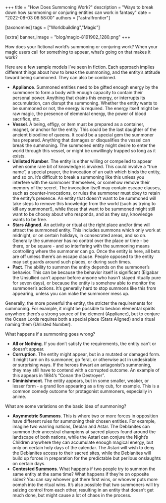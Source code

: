 +++
title = "How Does Summoning Work?"
description = "Ways to break down how summoning or conjuring entities can work in fantasy"
date = "2022-08-03 08:58:00"
authors = ["astralfrontier"]

[taxonomies]
tags = ["Worldbuilding","Magic"]

[extra]
banner_image = "blog/magic-8191902_1280.png"
+++

How does your fictional world’s summoning or conjuring work? When your magic users call for something to appear, what’s going on that makes it work?

Here are a few sample models I’ve seen in fiction. Each approach implies different things about how to break the summoning, and the entity’s attitude toward being summoned. They can also be combined.

<!-- more -->

- **Appliance**. Summoned entities need to be gifted enough energy by the summoner to form a body with enough capacity to contain their personal power. Anything that drains this energy, or interrupts its accumulation, can disrupt the summoning. Whether the entity wants to be summoned or not, the energy is required. The energy itself might be raw magic, the presence of elemental energy, the power of blood sacrifice, etc.
- **Vessel**. A being, effigy, or item must be prepared as a container, magnet, or anchor for the entity. This could be the last daughter of the ancient bloodline of queens. It could be a special gem the summoner has prepared. Anything that damages or disqualifies the vessel can break the summoning. The summoned entity might desire to enter the world through this vessel, or might be unwillingly trapped so long as it exists.
- **Unlisted Number**. The entity is either willing or compelled to appear when some rare bit of knowledge is invoked. This could involve a “true name”, a special prayer, the invocation of an oath which binds the entity, and so on. It’s difficult to break a summoning like this unless you interfere with the summoner themselves, or somehow remove their memory of the secret. The invocation itself may contain escape clauses, such as counter-invocations, or rules the summoner must obey to retain the entity’s presence. An entity that doesn’t want to be summoned will take steps to remove this knowledge from the world (such as trying to kill any summoner!), while those that want to be summoned might still want to be choosy about who responds, and as they say, knowledge wants to be free.
- **Stars Aligned**. An activity or ritual at the right place and/or time will attract the summoned entity. This includes summons which only work at midnight, or on certain holidays, in consecrated areas, and so on. Generally the summoner has no control over the place or time - be there, or be square - and so interfering with the summoning means controlling where the summoner can go. Once the entity is here, all bets are off unless there’s an escape clause. People opposed to the entity may set guards around such places, or during such times.
- **Pact**. The ability to summon the entity depends on the summoner’s behavior. This can be because the behavior itself is significant (Elgabar the Unsullied can’t appear before anyone who hasn’t stayed ritually pure for seven days), or because the entity is somehow able to monitor the summoner’s actions. It’s generally hard to stop summons like this from appearing, unless you can make the summoner mess up.

Generally, the more powerful the entity, the stricter the requirements for summoning. For example, it might be possible to beckon elemental spirits anywhere there’s a strong source of the element (Appliance), but to conjure the Ocean Lords requires both a special place (Stars Aligned) and a ritual naming them (Unlisted Number).

What happens if a summoning goes wrong?

- **All or Nothing**. If you don’t satisfy the requirements, the entity can’t or doesn’t appear.
- **Corruption**. The entity might appear, but in a mutated or damaged form. It might turn on its summoner, go feral, or otherwise act in undesirable or surprising ways. If the heroes thwart an antagonist’s summoning, they may still have to contend with a corrupted outcome. An example of this appears in 1984’s “Conan the Destroyer”.
- **Diminishment**. The entity appears, but in some smaller, weaker, or lesser form - a grand lion appearing as a tiny cub, for example. This is a common comedy outcome for protagonist summoners, especially in anime.

What are some variations on the basic idea of summoning?

- **Asymmetric Summons**. This is where two or more forces in opposition have different rules for summoning their chosen entities. For example, imagine two warring nations, Deblan and Astar. The Deblanites can summon their ancestral champions at sacred places found around the landscape of both nations, while the Astari can conjure the Night’s Children anywhere they can accumulate enough magical energy, but only on certain holy days of the calendar. The Astari will wish to deny the Deblanites access to their sacred sites, while the Deblanites will build up forces in preparation for the predictable but perilous onslaughts on certain days.
- **Contested Summons**. What happens if two people try to summon the same entity at the same time? What happens if they’re on opposite sides? You can say whoever got there first wins, or whoever puts more oomph into the ritual wins. It’s also possible that two summoners will try seizing control from each other, resulting in an entity that doesn’t get much done, but might cause a lot of chaos in the process.